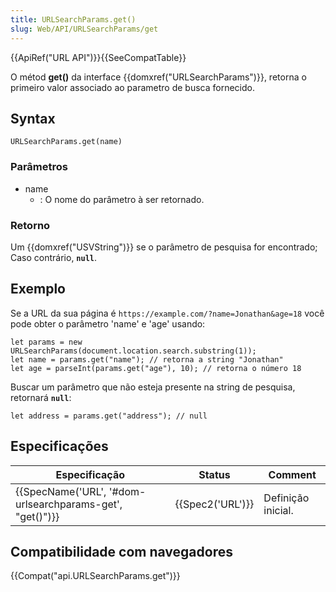 ```yaml
---
title: URLSearchParams.get()
slug: Web/API/URLSearchParams/get
---
```

{{ApiRef("URL API")}}{{SeeCompatTable}}

O métod **get()** da interface {{domxref("URLSearchParams")}}, retorna o primeiro valor associado ao parametro de busca fornecido.

## Syntax

```
URLSearchParams.get(name)
```

### Parâmetros

- name
  - : O nome do parâmetro à ser retornado.

### Retorno

Um {{domxref("USVString")}} se o parâmetro de pesquisa for encontrado; Caso contrário, **`null`**.

## Exemplo

Se a URL da sua página é `https://example.com/?name=Jonathan&age=18` você pode obter o parâmetro 'name' e 'age' usando:

```
let params = new URLSearchParams(document.location.search.substring(1));
let name = params.get("name"); // retorna a string "Jonathan"
let age = parseInt(params.get("age"), 10); // retorna o número 18
```

Buscar um parâmetro que não esteja presente na string de pesquisa, retornará **`null`**:

```
let address = params.get("address"); // null
```

## Especificações

| Especificação                                                                | Status               | Comment            |
| ---------------------------------------------------------------------------- | -------------------- | ------------------ |
| {{SpecName('URL', '#dom-urlsearchparams-get', "get()")}} | {{Spec2('URL')}} | Definição inicial. |

## Compatibilidade com navegadores

{{Compat("api.URLSearchParams.get")}}
